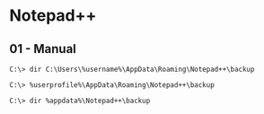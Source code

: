# Notepad++

## 01 - Manual

```
C:\> dir C:\Users\%username%\AppData\Roaming\Notepad++\backup

C:\> %userprofile%\AppData\Roaming\Notepad++\backup

C:\> dir %appdata%\Notepad++\backup
```